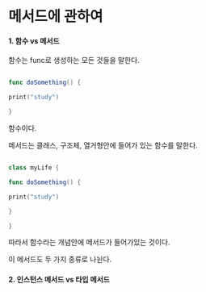 메서드에 관하여 
======

#### 1. 함수 vs 메서드

함수는 func로 생성하는 모든 것들을 말한다.   

```swift

func doSomething() {

print("study")

}

```

함수이다.

메서드는 클래스, 구조체, 열거형안에 들어가 있는 함수를 말한다.   

```swift 

class myLife {

func doSomething() {

print("study")

}

}

```

따라서 함수라는 개념안에 메서드가 들어가있는 것이다. 

이 메서드도 두 가지 종류로 나뉜다.   

#### 2. 인스턴스 메서드 vs 타입 메서드 







































